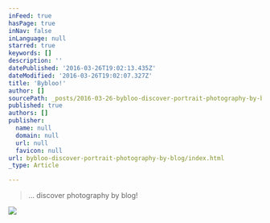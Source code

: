 ```yaml
---
inFeed: true
hasPage: true
inNav: false
inLanguage: null
starred: true
keywords: []
description: ''
datePublished: '2016-03-26T19:02:13.435Z'
dateModified: '2016-03-26T19:02:07.327Z'
title: 'Bybloo!'
author: []
sourcePath: _posts/2016-03-26-bybloo-discover-portrait-photography-by-blog.md
published: true
authors: []
publisher:
  name: null
  domain: null
  url: null
  favicon: null
url: bybloo-discover-portrait-photography-by-blog/index.html
_type: Article

---
```

> ... discover photography by blog!

![](https://the-grid-user-content.s3-us-west-2.amazonaws.com/4d9eba94-db18-42e7-8e59-8f17770ceb2b.jpg)